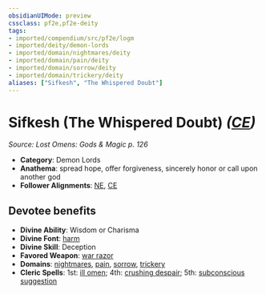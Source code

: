 ```yaml
---
obsidianUIMode: preview
cssclass: pf2e,pf2e-deity
tags:
- imported/compendium/src/pf2e/logm
- imported/deity/demon-lords
- imported/domain/nightmares/deity
- imported/domain/pain/deity
- imported/domain/sorrow/deity
- imported/domain/trickery/deity
aliases: ["Sifkesh", "The Whispered Doubt"]
---
```

# Sifkesh (The Whispered Doubt) *([CE](chaotic-evil-b1.md))*  
*Source: Lost Omens: Gods & Magic p. 126*  

- **Category**: Demon Lords
- **Anathema**: spread hope, offer forgiveness, sincerely honor or call upon another god
- **Follower Alignments**: [NE](neutral-evil-b1.md), [CE](chaotic-evil-b1.md)

## Devotee benefits

- **Divine Ability**: Wisdom or Charisma
- **Divine Font**: [harm](../../spells/harm.md)
- **Divine Skill**: Deception
- **Favored Weapon**: [war razor](../../equipment/items/war-razor-logm.md)
- **Domains**: [nightmares](../domains.md#Nightmares), [pain](../domains.md#Pain), [sorrow](../domains.md#Sorrow), [trickery](../domains.md#Trickery)
- **Cleric Spells**: 1st: [ill omen](../../spells/ill-omen-logm.md); 4th: [crushing despair](../../spells/crushing-despair.md); 5th: [subconscious suggestion](../../spells/subconscious-suggestion.md)